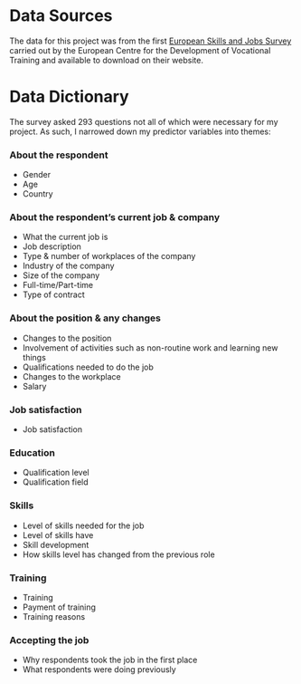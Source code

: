 # Data Sources

The data for this project was from the first [European Skills and Jobs Survey](https://www.cedefop.europa.eu/en/projects/european-skills-and-jobs-survey-esjs) carried out by the European Centre for the Development of Vocational Training and available to download on their website. 

# Data Dictionary
The survey asked 293 questions not all of which were necessary for my project. As such, I narrowed down my predictor variables into themes:

### About the respondent
- Gender
- Age
- Country

### About the respondent’s current job & company
- What the current job is
- Job description
- Type & number of workplaces of the company 
- Industry of the company
- Size of the company
- Full-time/Part-time
- Type of contract

### About the position & any changes 
- Changes to the position
- Involvement of activities such as non-routine work and learning new things
- Qualifications needed to do the job
- Changes to the workplace
- Salary

### Job satisfaction
- Job satisfaction

### Education
- Qualification level
- Qualification field

### Skills
- Level of skills needed for the job
- Level of skills have
- Skill development 
- How skills level has changed from the previous role

### Training
- Training
- Payment of training
- Training reasons

### Accepting the job
- Why respondents took the job in the first place
- What respondents were doing previously 

